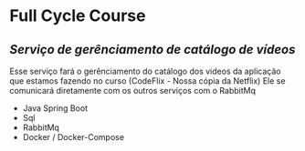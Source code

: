 # Full Cycle Course
## _Serviço de gerênciamento de catálogo de vídeos_

Esse serviço fará o gerênciamento do catálogo dos videos da aplicação que estamos fazendo no curso (CodeFlix - Nossa cópia da Netflix)
Ele se comunicará diretamente com os outros serviços com o RabbitMq

- Java Spring Boot
- Sql
- RabbitMq
- Docker / Docker-Compose
